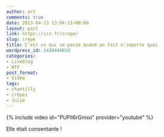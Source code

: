 ```yaml
---
author: art
comments: true
date: 2013-04-13 13:04:11+00:00
layout: post
link: https://irz.fr/crepe/
slug: crepe
title: C'est ce qui se passe quand on fait n'importe quoi
wordpress_id: 1438449010
categories:
- Liveblog
- WTF
post_format:
- Vidéo
tags:
- chantilly
- crêpes
- Julie
---
```


{% include video id="PUPll6rGmxo" provider="youtube" %}

Elle était consentante !
